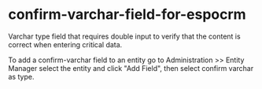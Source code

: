 # confirm-varchar-field-for-espocrm
Varchar type field that requires double input to verify that the content is correct when entering critical data.

To add a confirm-varchar field to an entity go to Administration >> Entity Manager select the entity and click "Add Field", then select confirm varchar as type.
